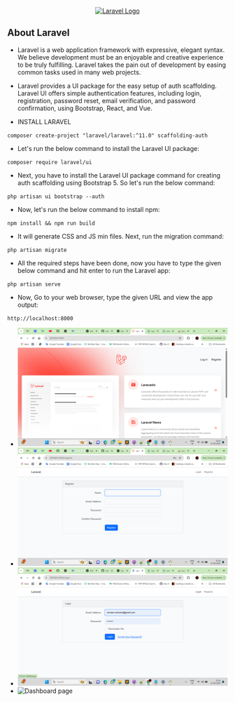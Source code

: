 <p align="center"><a href="https://laravel.com" target="_blank"><img src="https://raw.githubusercontent.com/laravel/art/master/logo-lockup/5%20SVG/2%20CMYK/1%20Full%20Color/laravel-logolockup-cmyk-red.svg" width="400" alt="Laravel Logo"></a></p>

## About Laravel

- Laravel is a web application framework with expressive, elegant syntax. We believe development must be an enjoyable and creative experience to be truly fulfilling. Laravel takes the pain out of development by easing common tasks used in many web projects.
- Laravel provides a UI package for the easy setup of auth scaffolding. Laravel UI offers simple authentication features, including login, registration, password reset, email verification, and password confirmation, using Bootstrap, React, and Vue.

- INSTALL LARAVEL

````
composer create-project "laravel/laravel:^11.0" scaffolding-auth
````
- Let's run the below command to install the Laravel UI package:

````
composer require laravel/ui
````
- Next, you have to install the Laravel UI package command for creating auth scaffolding using Bootstrap 5. So let's run the below command:
````
php artisan ui bootstrap --auth
````
- Now, let's run the below command to install npm:
````
npm install && npm run build
````
- It will generate CSS and JS min files. Next, run the migration command:
````
php artisan migrate
````
- All the required steps have been done, now you have to type the given below command and hit enter to run the Laravel app:
````
php artisan serve
````
- Now, Go to your web browser, type the given URL and view the app output:
````
http://localhost:8000
````
- ![Home page](https://github.com/mohibulkhan786/All-Auth-in-Laravel/blob/Scaffolding-Auth/demo-img/home-page.png)
- ![Register page](https://github.com/mohibulkhan786/All-Auth-in-Laravel/blob/Scaffolding-Auth/demo-img/register-page.png)
- ![Login page](https://github.com/mohibulkhan786/All-Auth-in-Laravel/blob/Scaffolding-Auth/demo-img/login-page.png)
- ![Dashboard page](https://github.com/mohibulkhan786/All-Auth-in-Laravel/blob/Scaffolding-Auth/demo-img/dasboard-page.png)
